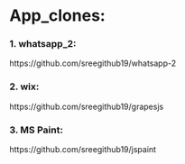 <h1>App_clones:</h1>
<h3>1. whatsapp_2:</h3>  https://github.com/sreegithub19/whatsapp-2 <br>
<h3>2. wix:</h3> https://github.com/sreegithub19/grapesjs
<h3>3. MS Paint:</h3> https://github.com/sreegithub19/jspaint
